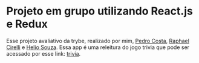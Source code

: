 # Projeto em grupo utilizando React.js e Redux

Esse projeto avaliativo da trybe, realizado por mim, [Pedro Costa](https://github.com/PedroC0sta), [Raphael Cirelli](https://github.com/rCirelli) e [Helio Souza](https://github.com/heliorr). Essa app é uma releitura do jogo trivia que pode ser acessado por esse link: [trivia](https://pedroc0sta.github.io/trivia/).
